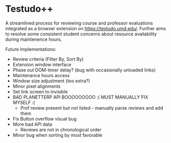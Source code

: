# Testudo++
A streamlined process for reviewing course and professor evaluations integrated as a browser extension on https://testudo.umd.edu/. Further aims to resolve some consistent student concerns about resource availability during maintenence hours.

Future Implementations:
- Review criteria (Filter By, Sort By)
- Extension window interface
- Phase out DOM-timer delay? (bug with occasionally unloaded links)
- Maintenance hours access
- Window size adjustment (too extra?)
- Minor pixel alignments
- Set link screen to invisible
- BAD PLANETTERP API BOOOOOOOOO :( MUST MANUALLY FIX MYSELF :(
    - Prof review present but not listed - manually parse reviews and add them
- Fix Button overflow visual bug
- More bad API data
    - Reviews are not in chronological order
- Minor bug when sorting by most favorable